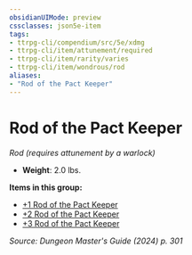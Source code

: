 ```yaml
---
obsidianUIMode: preview
cssclasses: json5e-item
tags:
- ttrpg-cli/compendium/src/5e/xdmg
- ttrpg-cli/item/attunement/required
- ttrpg-cli/item/rarity/varies
- ttrpg-cli/item/wondrous/rod
aliases: 
- "Rod of the Pact Keeper"
---
```

# Rod of the Pact Keeper
*Rod (requires attunement by a warlock)*  


- **Weight**: 2.0 lbs.

**Items in this group:**

- [+1 Rod of the Pact Keeper](Інструменти%20ДМ/CLI/items/1-rod-of-the-pact-keeper-xdmg.md)
- [+2 Rod of the Pact Keeper](Інструменти%20ДМ/CLI/items/2-rod-of-the-pact-keeper-xdmg.md)
- [+3 Rod of the Pact Keeper](Інструменти%20ДМ/CLI/items/3-rod-of-the-pact-keeper-xdmg.md)

*Source: Dungeon Master's Guide (2024) p. 301*